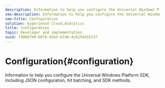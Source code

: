 ```yaml
---
description: Information to help you configure the Universal Windows Platform SDK, including JSON configuration, hit batching, and SDK methods.
seo-description: Information to help you configure the Universal Windows Platform SDK, including JSON configuration, hit batching, and SDK methods.
seo-title: Configuration
solution: Experience Cloud,Analytics
title: Configuration
topic: Developer and implementation
uuid: f49667b9-b87b-42bd-b7a6-4c6154d1b137
---
```


# Configuration{#configuration}

Information to help you configure the Universal Windows Platform SDK, including JSON configuration, hit batching, and SDK methods.
